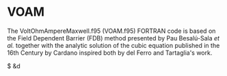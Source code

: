 # VOAM

The VoltOhmAmpereMaxwell.f95 (VOAM.f95) FORTRAN code is based on the Field Dependent Barrier (FDB) method presented by Pau Besalú-Sala _et al._ together with the analytic solution of the cubic equation published in the 16th Century by Cardano inspired both by del Ferro and Tartaglia's work.

$ &d

